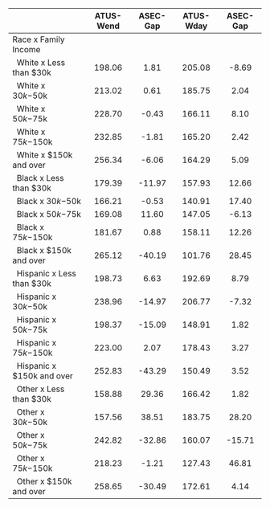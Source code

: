
|                      |    ATUS-Wend |     ASEC-Gap |    ATUS-Wday |     ASEC-Gap |
| -------------------- | :----------: | :----------: | :----------: | :----------: |
| Race x Family Income |              |              |              |              |
| &nbsp;&nbsp;White x Less than $30k |       198.06 |         1.81 |       205.08 |        -8.69 |
| &nbsp;&nbsp;White x $30k-$50k |       213.02 |         0.61 |       185.75 |         2.04 |
| &nbsp;&nbsp;White x $50k-$75k |       228.70 |        -0.43 |       166.11 |         8.10 |
| &nbsp;&nbsp;White x $75k-$150k |       232.85 |        -1.81 |       165.20 |         2.42 |
| &nbsp;&nbsp;White x $150k and over |       256.34 |        -6.06 |       164.29 |         5.09 |
| &nbsp;&nbsp;Black x Less than $30k |       179.39 |       -11.97 |       157.93 |        12.66 |
| &nbsp;&nbsp;Black x $30k-$50k |       166.21 |        -0.53 |       140.91 |        17.40 |
| &nbsp;&nbsp;Black x $50k-$75k |       169.08 |        11.60 |       147.05 |        -6.13 |
| &nbsp;&nbsp;Black x $75k-$150k |       181.67 |         0.88 |       158.11 |        12.26 |
| &nbsp;&nbsp;Black x $150k and over |       265.12 |       -40.19 |       101.76 |        28.45 |
| &nbsp;&nbsp;Hispanic x Less than $30k |       198.73 |         6.63 |       192.69 |         8.79 |
| &nbsp;&nbsp;Hispanic x $30k-$50k |       238.96 |       -14.97 |       206.77 |        -7.32 |
| &nbsp;&nbsp;Hispanic x $50k-$75k |       198.37 |       -15.09 |       148.91 |         1.82 |
| &nbsp;&nbsp;Hispanic x $75k-$150k |       223.00 |         2.07 |       178.43 |         3.27 |
| &nbsp;&nbsp;Hispanic x $150k and over |       252.83 |       -43.29 |       150.49 |         3.52 |
| &nbsp;&nbsp;Other x Less than $30k |       158.88 |        29.36 |       166.42 |         1.82 |
| &nbsp;&nbsp;Other x $30k-$50k |       157.56 |        38.51 |       183.75 |        28.20 |
| &nbsp;&nbsp;Other x $50k-$75k |       242.82 |       -32.86 |       160.07 |       -15.71 |
| &nbsp;&nbsp;Other x $75k-$150k |       218.23 |        -1.21 |       127.43 |        46.81 |
| &nbsp;&nbsp;Other x $150k and over |       258.65 |       -30.49 |       172.61 |         4.14 |

